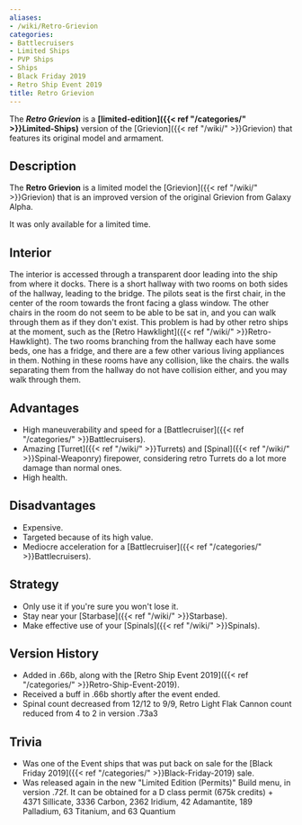 ```yaml
---
aliases:
- /wiki/Retro-Grievion
categories:
- Battlecruisers
- Limited Ships
- PVP Ships
- Ships
- Black Friday 2019
- Retro Ship Event 2019
title: Retro Grievion
---
```


The **_Retro Grievion_** is a **[limited-edition]({{< ref "/categories/" >}}Limited-Ships)** version of the [Grievion]({{< ref "/wiki/" >}}Grievion) that features its original model and armament. 

## Description

The **Retro Grievion** is a limited model the [Grievion]({{< ref "/wiki/" >}}Grievion) that is an improved version of the original Grievion from Galaxy Alpha.

It was only available for a limited time.

## Interior

The interior is accessed through a transparent door leading into the ship from where it docks. There is a short hallway with two rooms on both sides of the hallway, leading to the bridge. The pilots seat is the first chair, in the center of the room towards the front facing a glass window. The other chairs in the room do not seem to be able to be sat in, and you can walk through them as if they don't exist. This problem is had by other retro ships at the moment, such as the [Retro Hawklight]({{< ref "/wiki/" >}}Retro-Hawklight). The two rooms branching from the hallway each have some beds, one has a fridge, and there are a few other various living appliances in them. Nothing in these rooms have any collision, like the chairs. the walls separating them from the hallway do not have collision either, and you may walk through them.

## Advantages

- High maneuverability and speed for a [Battlecruiser]({{< ref "/categories/" >}}Battlecruisers).
- Amazing [Turret]({{< ref "/wiki/" >}}Turrets) and [Spinal]({{< ref "/wiki/" >}}Spinal-Weaponry) firepower, considering retro Turrets do a lot more damage than normal ones.
- High health.

## Disadvantages

- Expensive.
- Targeted because of its high value.
- Mediocre acceleration for a [Battlecruiser]({{< ref "/categories/" >}}Battlecruisers).

## Strategy

- Only use it if you're sure you won't lose it.
- Stay near your [Starbase]({{< ref "/wiki/" >}}Starbase).
- Make effective use of your [Spinals]({{< ref "/wiki/" >}}Spinals).

## Version History 

- Added in .66b, along with the [Retro Ship Event 2019]({{< ref "/categories/" >}}Retro-Ship-Event-2019).
- Received a buff in .66b shortly after the event ended.
- Spinal count decreased from 12/12 to 9/9, Retro Light Flak Cannon count reduced from 4 to 2 in version .73a3

## Trivia

- <span>Was one of the Event ships that was put back on sale for the [Black Friday 2019]({{< ref "/categories/" >}}Black-Friday-2019) sale.</span>
- Was released again in the new "Limited Edition (Permits)" Build menu, in version .72f. It can be obtained for a D class permit (675k credits) + 4371 Sillicate, 3336 Carbon, 2362 Iridium, 42 Adamantite, 189 Palladium, 63 Titanium, and 63 Quantium